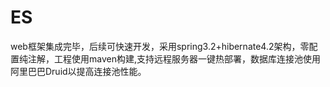 # ES
web框架集成完毕，后续可快速开发，采用spring3.2+hibernate4.2架构，零配置纯注解，工程使用maven构建,支持远程服务器一键热部署，数据库连接池使用阿里巴巴Druid以提高连接池性能。